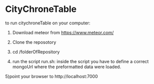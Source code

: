 # CityChroneTable

to run citychroneTable on your computer:

1) Download meteor from https://www.meteor.com/

2) Clone the reposotory

3) cd /folderOfRepository

4) run the script run.sh: inside the script you have to define a correct mongoUrl where the preformatted data were loaded.

5)point your browser to http://localhost:7000
